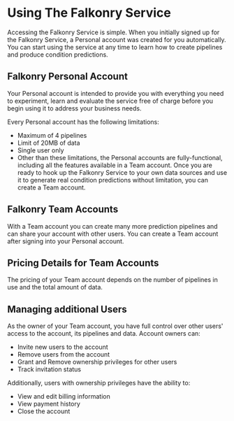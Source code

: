 Using The Falkonry Service
==========================

Accessing the Falkonry Service is simple. When you initially signed up for the Falkonry 
Service, a Personal account was created for you automatically. You can start using the 
service at any time to learn how to create pipelines and produce condition predictions.

Falkonry Personal Account
-------------------------

Your Personal account is intended to provide you with everything you need to experiment, 
learn and evaluate the service free of charge before you begin using it to address your 
business needs.

Every Personal account has the following limitations:

- Maximum of 4 pipelines 
- Limit of 20MB of data
- Single user only
- Other than these limitations, the Personal accounts are fully-functional, including all 
the features available in a Team account. Once you are ready to hook up the Falkonry 
Service to your own data sources and use it to generate real condition predictions without 
limitation, you can create a Team account.

Falkonry Team Accounts
----------------------

With a Team account you can create many more prediction pipelines and can share your 
account with other users. You can create a Team account after signing into your Personal 
account.

Pricing Details for Team Accounts
---------------------------------

The pricing of your Team account depends on the number of pipelines in use and the total 
amount of data. 

Managing additional Users
-------------------------

As the owner of your Team account, you have full control over other users' access to the 
account, its pipelines and data. Account owners can:

- Invite new users to the account
- Remove users from the account
- Grant and Remove ownership privileges for other users
- Track invitation status

Additionally, users with ownership privileges have the ability to:

- View and edit billing information
- View payment history
- Close the account
